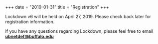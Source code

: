 +++
date = "2019-01-31"
title = "Registration"
+++

Lockdown v6 will be held on April 27, 2019. Please check back later for registration information.

If you have any questions regarding Lockdown, please feel free to email **ubnetdef@buffalo.edu**
